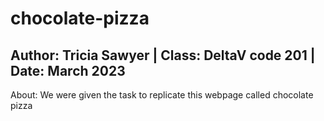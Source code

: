 # chocolate-pizza

## Author: Tricia Sawyer | Class: DeltaV code 201 | Date: March 2023

About:
We were given the task to replicate this webpage called chocolate pizza
